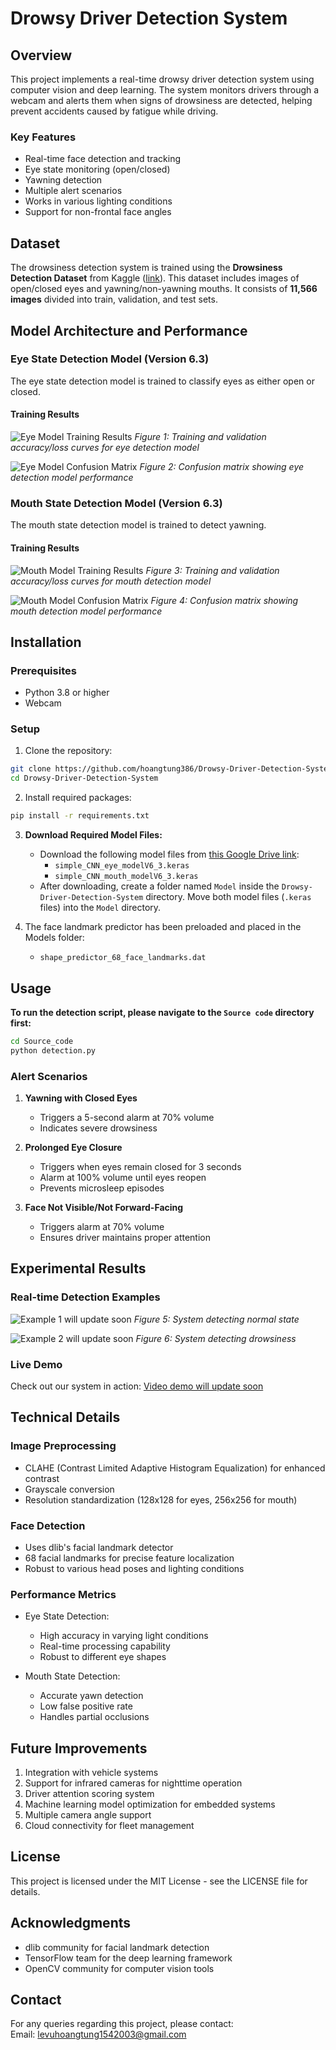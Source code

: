 # Drowsy Driver Detection System

## Overview
This project implements a real-time drowsy driver detection system using computer vision and deep learning. The system monitors drivers through a webcam and alerts them when signs of drowsiness are detected, helping prevent accidents caused by fatigue while driving.

### Key Features
- Real-time face detection and tracking
- Eye state monitoring (open/closed)
- Yawning detection
- Multiple alert scenarios
- Works in various lighting conditions
- Support for non-frontal face angles

## Dataset
The drowsiness detection system is trained using the **Drowsiness Detection Dataset** from Kaggle ([link](https://www.kaggle.com/datasets/hoangtung719/drowsiness-dataset)). This dataset includes images of open/closed eyes and yawning/non-yawning mouths. It consists of **11,566 images** divided into train, validation, and test sets.

## Model Architecture and Performance

### Eye State Detection Model (Version 6.3)
The eye state detection model is trained to classify eyes as either open or closed.

#### Training Results
![Eye Model Training Results](Image/Plot_eye_training_results.png)
*Figure 1: Training and validation accuracy/loss curves for eye detection model*

![Eye Model Confusion Matrix](Image/Eye_confusion_matrix.png)
*Figure 2: Confusion matrix showing eye detection model performance*

### Mouth State Detection Model (Version 6.3)
The mouth state detection model is trained to detect yawning.

#### Training Results
![Mouth Model Training Results](Image/Plot_mouth_training_results.png)
*Figure 3: Training and validation accuracy/loss curves for mouth detection model*

![Mouth Model Confusion Matrix](Image/Mouth_confusion_matrix.png)
*Figure 4: Confusion matrix showing mouth detection model performance*

## Installation

### Prerequisites
- Python 3.8 or higher
- Webcam

### Setup
1. Clone the repository:
```bash
git clone https://github.com/hoangtung386/Drowsy-Driver-Detection-System.git
cd Drowsy-Driver-Detection-System
```

2. Install required packages:
```bash
pip install -r requirements.txt
```

3. **Download Required Model Files:**
    - Download the following model files from [this Google Drive link](https://drive.google.com/drive/folders/1gsN7ZrrrcjxTNn6BnZaLG-UdtJym7Dz1?usp=sharing):
        - `simple_CNN_eye_modelV6_3.keras`
        - `simple_CNN_mouth_modelV6_3.keras`
    - After downloading, create a folder named `Model` inside the `Drowsy-Driver-Detection-System` directory. Move both model files (`.keras` files) into the `Model` directory.
    
4. The face landmark predictor has been preloaded and placed in the Models folder:
   - `shape_predictor_68_face_landmarks.dat`

## Usage
**To run the detection script, please navigate to the `Source code` directory first:**
```bash
cd Source_code
python detection.py
```

### Alert Scenarios
1. **Yawning with Closed Eyes**
   - Triggers a 5-second alarm at 70% volume
   - Indicates severe drowsiness

2. **Prolonged Eye Closure**
   - Triggers when eyes remain closed for 3 seconds
   - Alarm at 100% volume until eyes reopen
   - Prevents microsleep episodes

3. **Face Not Visible/Not Forward-Facing**
   - Triggers alarm at 70% volume
   - Ensures driver maintains proper attention

## Experimental Results

### Real-time Detection Examples
![Example 1 will update soon](path_to_example_1.png)
*Figure 5: System detecting normal state*

![Example 2 will update soon](path_to_example_2.png)
*Figure 6: System detecting drowsiness*

### Live Demo
Check out our system in action:
[Video demo will update soon](https://drive.google.com/file/placeholder_link/view)

## Technical Details

### Image Preprocessing
- CLAHE (Contrast Limited Adaptive Histogram Equalization) for enhanced contrast
- Grayscale conversion
- Resolution standardization (128x128 for eyes, 256x256 for mouth)

### Face Detection
- Uses dlib's facial landmark detector
- 68 facial landmarks for precise feature localization
- Robust to various head poses and lighting conditions

### Performance Metrics
- Eye State Detection:
  - High accuracy in varying light conditions
  - Real-time processing capability
  - Robust to different eye shapes

- Mouth State Detection:
  - Accurate yawn detection
  - Low false positive rate
  - Handles partial occlusions

## Future Improvements
1. Integration with vehicle systems
2. Support for infrared cameras for nighttime operation
3. Driver attention scoring system
4. Machine learning model optimization for embedded systems
5. Multiple camera angle support
6. Cloud connectivity for fleet management

## License
This project is licensed under the MIT License - see the LICENSE file for details.

## Acknowledgments
- dlib community for facial landmark detection
- TensorFlow team for the deep learning framework
- OpenCV community for computer vision tools

## Contact
For any queries regarding this project, please contact:<br>
Email: levuhoangtung1542003@gmail.com